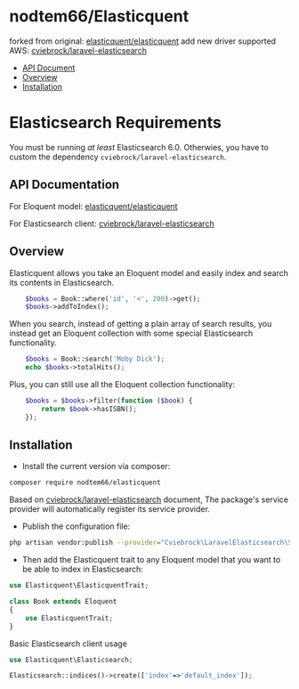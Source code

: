 # nodtem66/Elasticquent

forked from original: [elasticquent/elasticquent](https://github.com/elasticquent/Elasticquent)
add new driver supported AWS: [cviebrock/laravel-elasticsearch](https://github.com/cviebrock/laravel-elasticsearch)

* [API Document](#api-document)
* [Overview](#overview)
* [Installation](#installation)

# Elasticsearch Requirements

You must be running _at least_ Elasticsearch 6.0. Otherwies, you have to custom the dependency `cviebrock/laravel-elasticsearch`.

## API Documentation

For Eloquent model:
[elasticquent/elasticquent](https://github.com/elasticquent/Elasticquent)

For Elasticsearch client:
[cviebrock/laravel-elasticsearch](https://github.com/cviebrock/laravel-elasticsearch)

## Overview

Elasticquent allows you take an Eloquent model and easily index and search its contents in Elasticsearch.

```php
    $books = Book::where('id', '<', 200)->get();
    $books->addToIndex();
```

When you search, instead of getting a plain array of search results, you instead get an Eloquent collection with some special Elasticsearch functionality.

```php
    $books = Book::search('Moby Dick');
    echo $books->totalHits();
```

Plus, you can still use all the Eloquent collection functionality:

```php
    $books = $books->filter(function ($book) {
        return $book->hasISBN();
    });
```

## Installation

* Install the current version via composer:

```sh
composer require nodtem66/elasticquent
```

Based on [cviebrock/laravel-elasticsearch](https://github.com/cviebrock/laravel-elasticsearch) document, 
The package's service provider will automatically register its service provider.

* Publish the configuration file:
```sh
php artisan vendor:publish --provider="Cviebrock\LaravelElasticsearch\ServiceProvider"
```

* Then add the Elasticquent trait to any Eloquent model that you want to be able to index in Elasticsearch:

```php
use Elasticquent\ElasticquentTrait;

class Book extends Eloquent
{
    use ElasticquentTrait;
}
```

Basic Elasticsearch client usage
```php
use Elasticquent\Elasticsearch;

Elasticsearch::indices()->create(['index'=>'default_index']);
```